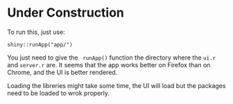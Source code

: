 # Under Construction
To run this, just use:
```
shiny::runApp("app/")
```
You just need to give the ``` runApp()``` function the directory where the ```ui.r``` and ```server.r``` are.
It seems that the app works better on Firefox than on Chrome, and the UI is better rendered.

Loading the libreries might take some time, the UI will load but the packages need to be loaded to wrok properly.
